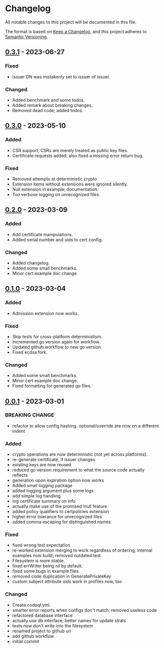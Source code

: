 # Changelog
All notable changes to this project will be documented in this file.

The format is based on [Keep a Changelog](https://keepachangelog.com/en/1.0.0/),
and this project adheres to [Semantic Versioning](https://semver.org/spec/v2.0.0.html).

## [0.3.1] - 2023-06-27
### Fixed
- Issuer DN was mistakenly set to issuer of issuer.

### Changed
- Added benchmark and some todos.
- Added remark about breaking changes.
- Removed dead code; added todos.

## [0.3.0] - 2023-05-10
### Added
- CSR support; CSRs are merely treated as public key files.
- Certificate requests added; also fixed a missing error return bug.

### Fixed
- Removed attempts at deterministic crypto.
- Extension items without extensions were ignored silently.
- Null extension in example; documentation.
- Too verbose logging on unrecognized files.

## [0.2.0] - 2023-03-09
### Added
- Add certificate manipulations.
- Added serial number and uids to cert config.

### Changed
- Added changelog.
- Added some small benchmarks.
- Minor cert example doc change.

## [0.1.0] - 2023-03-04
### Added
- Admission extension now works.

### Fixed
- Skip tests for cross-platform deterministism.
- Incremented go version again for workflow.
- Updated github workflow to new go version.
- Fixed ecdsa fork.

### Changed
- Added some small benchmarks.
- Minor cert example doc change.
- Fixed formatting for generated go files.

## [0.0.1] - 2023-03-01
### BREAKING CHANGE
- refactor to allow config hashing. optional/override are now on a different indent

### Added
- crypto operations are now deterministic (not yet across platforms).
- re-generate certificate, if issuer changes
- existing keys are now reused
- reduced go version requirement to what the source code actually reflects
- generation upon expiration option now works
- Added small logging package
- added logging argument plus some logs
- add simple log handling
- log certificate summary on info
- actually make use of the promised !null feature
- added policy qualifiers to certpolicies extension
- higher error tolerance for unrecognized files
- added comma escaping for distinguished names

### Fixed
- fixed wrong test expectation
- re-worked extension merging to work regardless of ordering; internal examples now build; removed outdated test
- Filesystem is more stable.
- fixed errWriter being nil by default.
- fixed some bugs in example files
- removed code duplication in GeneratePrivateKey
- custom subject attribute oids work in profiles now, too

### Changed
- Create codeql.yml.
- smarter error reports when configs don't match; removed useless code
- refactored database interface
- actually use db interface; better names for update strats
- tests now don't write into the filesystem
- renamed project to github url
- add github workflow
- initial commit

[Unreleased]: https://github.com/wokdav/gopki/compare/v0.3.1...HEAD
[0.3.1]: https://github.com/wokdav/gopki/compare/v0.3.0...v0.3.1
[0.3.0]: https://github.com/wokdav/gopki/compare/v0.2.0...v0.3.0
[0.2.0]: https://github.com/wokdav/gopki/compare/v0.1.0...v0.2.0
[0.1.0]: https://github.com/wokdav/gopki/compare/v0.0.1...v0.1.0
[0.0.1]: https://github.com/wokdav/gopki/releases/tag/v0.0.1
